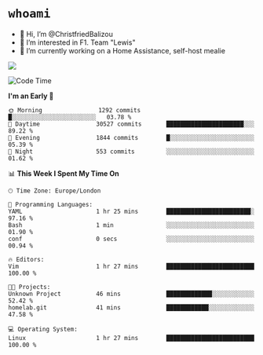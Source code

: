 # `whoami`

- 👋 Hi, I’m @ChristfriedBalizou
- 👀 I’m interested in F1. Team "Lewis"
- 🌱 I’m currently working on a Home Assistance, self-host mealie
<!--
- 💞️ I’m looking to collaborate on
- 📫 How to reach me /dev/stdin
-->


![](https://github-readme-stats.vercel.app/api?username=Christfriedbalizou&show_icons=true&hide_title=true&theme=solarized-dark&count_private=true&hide=stars)
<!-- 
  ![](https://github-readme-stats.vercel.app/api/top-langs/?username=Christfriedbalizou&show_icons=true&hide_title=true&theme=solarized-dark&layout=compact&show_icons=true&count_private=false)
-->


<!--START_SECTION:waka-->
![Code Time](http://img.shields.io/badge/Code%20Time-10%20hrs%2045%20mins-blue)

**I'm an Early 🐤** 

```text
🌞 Morning                1292 commits        █░░░░░░░░░░░░░░░░░░░░░░░░   03.78 % 
🌆 Daytime                30527 commits       ██████████████████████░░░   89.22 % 
🌃 Evening                1844 commits        █░░░░░░░░░░░░░░░░░░░░░░░░   05.39 % 
🌙 Night                  553 commits         ░░░░░░░░░░░░░░░░░░░░░░░░░   01.62 % 
```


📊 **This Week I Spent My Time On** 

```text
🕑︎ Time Zone: Europe/London

💬 Programming Languages: 
YAML                     1 hr 25 mins        ████████████████████████░   97.16 % 
Bash                     1 min               ░░░░░░░░░░░░░░░░░░░░░░░░░   01.90 % 
conf                     0 secs              ░░░░░░░░░░░░░░░░░░░░░░░░░   00.94 % 

🔥 Editors: 
Vim                      1 hr 27 mins        █████████████████████████   100.00 % 

🐱‍💻 Projects: 
Unknown Project          46 mins             █████████████░░░░░░░░░░░░   52.42 % 
homelab.git              41 mins             ████████████░░░░░░░░░░░░░   47.58 % 

💻 Operating System: 
Linux                    1 hr 27 mins        █████████████████████████   100.00 % 
```


<!--END_SECTION:waka-->


<!---
ChristfriedBalizou/ChristfriedBalizou is a ✨ special ✨ repository because its `README.md` (this file) appears on your GitHub profile.
You can click the Preview link to take a look at your changes.
--->
